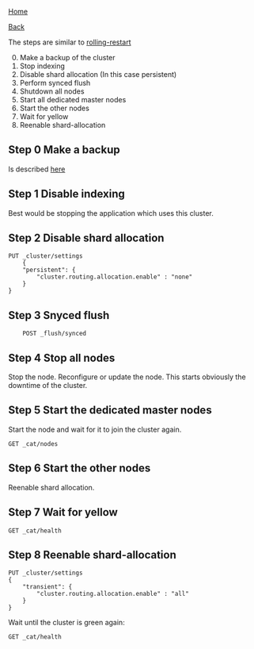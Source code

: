 [Home](/)

[Back](index.md)

The steps are similar to [rolling-restart](../rolling-restart.md)

0. Make a backup of the cluster
1. Stop indexing
2. Disable shard allocation (In this case persistent)
3. Perform synced flush
4. Shutdown all nodes
5. Start all dedicated master nodes
6. Start the other nodes
7. Wait for yellow
8. Reenable shard-allocation

## Step 0 Make a backup
Is described [here](../backup-restore.md)  

## Step 1 Disable indexing
Best would be stopping the application which uses this cluster.

## Step 2 Disable shard allocation
```
PUT _cluster/settings
    {
    "persistent": {
        "cluster.routing.allocation.enable" : "none"
    }
}
```
## Step 3 Snyced flush
```
    POST _flush/synced
```

## Step 4 Stop all nodes
Stop the node. Reconfigure or update the node. 
This starts obviously the downtime of the cluster.

## Step 5 Start the dedicated master nodes
Start the node and wait for it to join the cluster again.
```
GET _cat/nodes
```

## Step 6 Start the other nodes
Reenable shard allocation.

## Step 7 Wait for yellow
``` 
GET _cat/health
``` 

## Step 8 Reenable shard-allocation
```
PUT _cluster/settings
{
    "transient": {
        "cluster.routing.allocation.enable" : "all"
    }
}
``` 
Wait until the cluster is green again: 
``` 
GET _cat/health
``` 